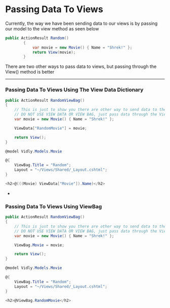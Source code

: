 # Passing Data To Views

Currently, the way we have been sending data to our views is by passing our model to the view method as seen below

```cs
public ActionResult Random()
        {
            var movie = new Movie() { Name = "Shrek!" };
            return View(movie);
        }
```

There are two other ways to pass data to views, but passing through the View() method is better

***

### Passing Data To Views Using The View Data Dictionary

```cs
public ActionResult RandomViewBag()
{
    // This is just to show you there are other way to send data to the view
    // DO NOT USE VIEW DATA OR VIEW BAG, just pass data through the View()
    var movie = new Movie() { Name = "Shrek!" };

    ViewData["RandomMovie"] = movie;

    return View();
}
```

```cs
@model Vidly.Models.Movie

@{
    ViewBag.Title = "Random";
    Layout = "~/Views/Shared/_Layout.cshtml";
}

<h2>@(((Movie) ViewData["Movie"]).Name)</h2>

```

-

### Passing Data To Views Using ViewBag

```cs
public ActionResult RandomViewBag()
{
    // This is just to show you there are other way to send data to the view
    // DO NOT USE VIEW DATA OR VIEW BAG, just pass data through the View()
    var movie = new Movie() { Name = "Shrek!" };

    ViewBag.Movie = movie;

    return View();
}
```

```cs
@model Vidly.Models.Movie

@{
    ViewBag.Title = "Random";
    Layout = "~/Views/Shared/_Layout.cshtml";
}

<h2>@ViewBag.RandomMovie</h2>

```
